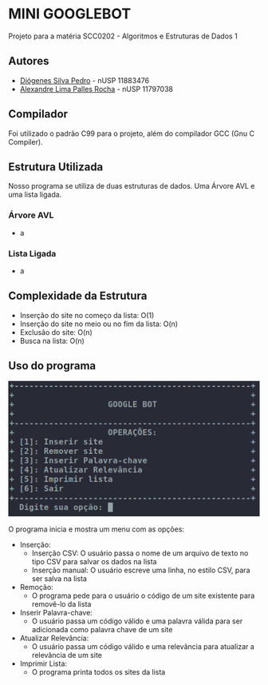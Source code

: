 # MINI GOOGLEBOT
Projeto para a matéria SCC0202 - Algoritmos e Estruturas de Dados 1

## Autores
- [Diógenes Silva Pedro](github.com/D10g3n3s) - nUSP 11883476
- [Alexandre Lima Palles Rocha](https://github.com/Alexandre-Palles) - nUSP 11797038

## Compilador
Foi utilizado o padrão C99 para o projeto, além do compilador GCC (Gnu C Compiler).

## Estrutura Utilizada
Nosso programa se utiliza de duas estruturas de dados. Uma Árvore AVL e uma lista ligada.

### Árvore AVL
- a

### Lista Ligada
- a

## Complexidade da Estrutura
- Inserção do site no começo da lista: O(1)
- Inserção do site no meio ou no fim da lista: O(n)
- Exclusão do site: O(n)
- Busca na lista: O(n)

## Uso do programa
![](images/menu.png)

O programa inicia e mostra um menu com as opções:
- Inserção:
    - Inserção CSV: O usuário passa o nome de um arquivo de texto no tipo CSV para salvar os dados na lista
    - Inserção manual: O usuário escreve uma linha, no estilo CSV, para ser salva na lista
- Remoção:
    - O programa pede para o usuário o código de um site existente para removê-lo da lista
- Inserir Palavra-chave:
    - O usuário passa um código válido e uma palavra válida para ser adicionada como palavra chave de um site
- Atualizar Relevância:
    - O usuário passa um código válido e uma relevância para atualizar a relevância de um site
- Imprimir Lista:
    - O programa printa todos os sites da lista